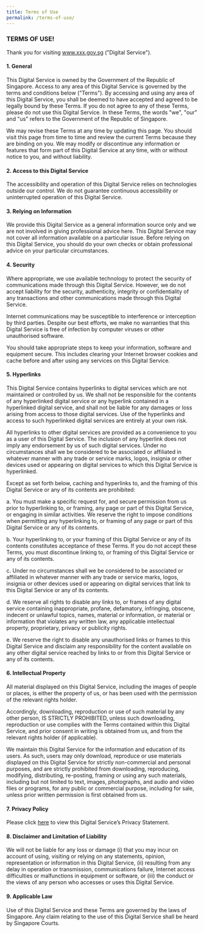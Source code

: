 ```yaml
---
title: Terms of Use
permalink: /terms-of-use/
---
```

### TERMS OF USE!
Thank you for visiting www.xxx.gov.sg ("Digital Service").

#### 1. General
This Digital Service is owned by the Government of the Republic of Singapore. Access to any area of this Digital Service is governed by the terms and conditions below ("Terms"). By accessing and using any area of this Digital Service, you shall be deemed to have accepted and agreed to be legally bound by these Terms. If you do not agree to any of these Terms, please do not use this Digital Service. In these Terms, the words "we", "our" and "us" refers to the Government of the Republic of Singapore.

We may revise these Terms at any time by updating this page. You should visit this page from time to time and review the current Terms because they are binding on you. We may modify or discontinue any information or features that form part of this Digital Service at any time, with or without notice to you, and without liability.

#### 2. Access to this Digital Service
The accessibility and operation of this Digital Service relies on technologies outside our control. We do not guarantee continuous accessibility or uninterrupted operation of this Digital Service.

#### 3. Relying on Information
We provide this Digital Service as a general information source only and we are not involved in giving professional advice here. This Digital Service may not cover all information available on a particular issue. Before relying on this Digital Service, you should do your own checks or obtain professional advice on your particular circumstances.

#### 4. Security
Where appropriate, we use available technology to protect the security of communications made through this Digital Service. However, we do not accept liability for the security, authenticity, integrity or confidentiality of any transactions and other communications made through this Digital Service.

Internet communications may be susceptible to interference or interception by third parties. Despite our best efforts, we make no warranties that this Digital Service is free of infection by computer viruses or other unauthorised software.

You should take appropriate steps to keep your information, software and equipment secure. This includes clearing your Internet browser cookies and cache before and after using any services on this Digital Service.

#### 5. Hyperlinks
This Digital Service contains hyperlinks to digital services which are not maintained or controlled by us. We shall not be responsible for the contents of any hyperlinked digital service or any hyperlink contained in a hyperlinked digital service, and shall not be liable for any damages or loss arising from access to those digital services. Use of the hyperlinks and access to such hyperlinked digital services are entirely at your own risk.

All hyperlinks to other digital services are provided as a convenience to you as a user of this Digital Service. The inclusion of any hyperlink does not imply any endorsement by us of such digital services. Under no circumstances shall we be considered to be associated or affiliated in whatever manner with any trade or service marks, logos, insignia or other devices used or appearing on digital services to which this Digital Service is hyperlinked.

Except as set forth below, caching and hyperlinks to, and the framing of this Digital Service or any of its contents are prohibited:

a. You must make a specific request for, and secure permission from us prior to hyperlinking to, or framing, any page or part of this Digital Service, or engaging in similar activities. We reserve the right to impose conditions when permitting any hyperlinking to, or framing of any page or part of this Digital Service or any of its contents.

b. Your hyperlinking to, or your framing of this Digital Service or any of its contents constitutes acceptance of these Terms. If you do not accept these Terms, you must discontinue linking to, or framing of this Digital Service or any of its contents.

c. Under no circumstances shall we be considered to be associated or affiliated in whatever manner with any trade or service marks, logos, insignia or other devices used or appearing on digital services that link to this Digital Service or any of its contents.

d. We reserve all rights to disable any links to, or frames of any digital service containing inappropriate, profane, defamatory, infringing, obscene, indecent or unlawful topics, names, material or information, or material or information that violates any written law, any applicable intellectual property, proprietary, privacy or publicity rights.

e. We reserve the right to disable any unauthorised links or frames to this Digital Service and disclaim any responsibility for the content available on any other digital service reached by links to or from this Digital Service or any of its contents.

#### 6. Intellectual Property
All material displayed on this Digital Service, including the images of people or places, is either the property of us, or has been used with the permission of the relevant rights holder.

Accordingly, downloading, reproduction or use of such material by any other person, IS STRICTLY PROHIBITED, unless such downloading, reproduction or use complies with the Terms contained within this Digital Service, and prior consent in writing is obtained from us, and from the relevant rights holder (if applicable).

We maintain this Digital Service for the information and education of its users. As such, users may only download, reproduce or use materials displayed on this Digital Service for strictly non-commercial and personal purposes, and are strictly prohibited from downloading, reproducing, modifying, distributing, re-posting, framing or using any such materials, including but not limited to text, images, photographs, and audio and video files or programs, for any public or commercial purpose, including for sale, unless prior written permission is first obtained from us.

#### 7. Privacy Policy
Please click [here](/privacy/) to view this Digital Service’s Privacy Statement.

#### 8. Disclaimer and Limitation of Liability
We will not be liable for any loss or damage (i) that you may incur on account of using, visiting or relying on any statements, opinion, representation or information in this Digital Service, (ii) resulting from any delay in operation or transmission, communications failure, Internet access difficulties or malfunctions in equipment or software, or (iii) the conduct or the views of any person who accesses or uses this Digital Service.

#### 9. Applicable Law
Use of this Digital Service and these Terms are governed by the laws of Singapore. Any claim relating to the use of this Digital Service shall be heard by Singapore Courts.

